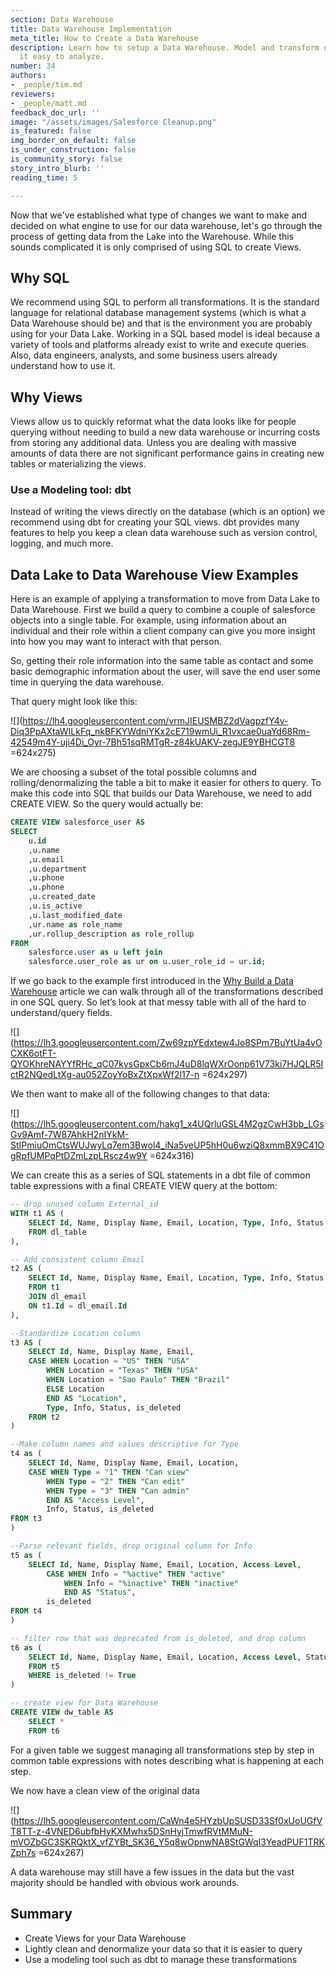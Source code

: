 ```yaml
---
section: Data Warehouse
title: Data Warehouse Implementation
meta_title: How to Create a Data Warehouse
description: Learn how to setup a Data Warehouse. Model and transform data to make
  it easy to analyze.
number: 34
authors:
- _people/tim.md
reviewers:
- _people/matt.md
feedback_doc_url: ''
image: "/assets/images/Salesforce Cleanup.png"
is_featured: false
img_border_on_default: false
is_under_construction: false
is_community_story: false
story_intro_blurb: ''
reading_time: 5

---
```

Now that we've established what type of changes we want to make and decided on what engine to use for our data warehouse, let's go through the process of getting data from the Lake into the Warehouse. While this sounds complicated it is only comprised of using SQL to create Views.

## Why SQL

We recommend using SQL to perform all transformations. It is the standard language for relational database management systems (which is what a Data Warehouse should be) and that is the environment you are probably using for your Data Lake. Working in a SQL based model is ideal because a variety of tools and platforms already exist to write and execute queries. Also, data engineers, analysts, and some business users already understand how to use it.

## Why Views

Views allow us to quickly reformat what the data looks like for people querying without needing to build a new data warehouse or incurring costs from storing any additional data. Unless you are dealing with massive amounts of data there are not significant performance gains in creating new tables or materializing the views.

### Use a Modeling tool: dbt

Instead of writing the views directly on the database (which is an option) we recommend using dbt for creating your SQL views. dbt provides many features to help you keep a clean data warehouse such as version control, logging, and much more.

## Data Lake to Data Warehouse View Examples

Here is an example of applying a transformation to move from Data Lake to Data Warehouse. First we build a query to combine a couple of salesforce objects into a single table. For example, using information about an individual and their role within a client company can give you more insight into how you may want to interact with that person.

So, getting their role information into the same table as contact and some basic demographic information about the user, will save the end user some time in querying the data warehouse.

That query might look like this:

![](https://lh4.googleusercontent.com/vrmJIEUSMBZ2dVagpzfY4v-Diq3PpAXtaWILkFq_nkBFKYWdniYKx2cE719wmUi_R1vxcae0uaYd68Rm-42549m4Y-uji4Di_Oyr-7Bh51sqRMTgR-z84kUAKV-zegJE9YBHCGT8 =624x275)

We are choosing a subset of the total possible columns and rolling/denormalizing the table a bit to make it easier for others to query. To make this code into SQL that builds our Data Warehouse, we need to add CREATE VIEW. So the query would actually be:

```sql
CREATE VIEW salesforce_user AS
SELECT
	u.id
	,u.name
	,u.email
	,u.department
	,u.phone
	,u.phone
	,u.created_date
	,u.is_active
	,u.last_modified_date
	,ur.name as role_name
	,ur.rollup_description as role_rollup
FROM
	salesforce.user as u left join
	salesforce.user_role as ur on u.user_role_id = ur.id;
```

If we go back to the example first introduced in the [Why Build a Data Warehouse](https://dataschool.com/data-governance/why-build-a-data-warehouse/) article we can walk through all of the transformations described in one SQL query. So let’s look at that messy table with all of the hard to understand/query fields.

![](https://lh3.googleusercontent.com/Zw69zpYEdxtew4Jo8SPm7BuYtUa4vOCXK6otFT-QYOKhreNAYYfRHc_qC07kysGpxCb6mJ4uD8lqWXrOonp61V73ki7HJQLR5IctR2NQedLtXg-au052ZoyYoBxZtXpxWf2l17-n =624x297)

We then want to make all of the following changes to that data:

![](https://lh5.googleusercontent.com/hakg1_x4UQrluGSL4M2gzCwH3bb_LGsGv9Amf-7W87AhkH2nIYkM-StIPmiuOmCtsWUJwyLq7em3Bwol4_iNa5veUP5hH0u6wziQ8xmmBX9C41OgRpfUMPqPtDZmLzpLRscz4w9Y =624x316)

We can create this as a series of SQL statements in a dbt file of common table expressions with a final CREATE VIEW query at the bottom:

```sql
-- drop unused column External_id
WITH t1 AS (
	SELECT Id, Name, Display Name, Email, Location, Type, Info, Status
	FROM dl_table
),

-- Add consistent column Email
t2 AS (
	SELECT Id, Name, Display Name, Email, Location, Type, Info, Status, is_deleted
	FROM t1
	JOIN dl_email
	ON t1.Id = dl_email.Id
),

--Standardize Location column
t3 AS (
	SELECT Id, Name, Display Name, Email,
	CASE WHEN Location = "US" THEN "USA"
		WHEN Location = "Texas" THEN "USA"
		WHEN Location = "Sao Paulo" THEN "Brazil"
		ELSE Location
		END AS "Location", 
        Type, Info, Status, is_deleted
	FROM t2
)

--Make column names and values descriptive for Type
t4 as (
	SELECT Id, Name, Display Name, Email, Location,
	CASE WHEN Type = "1" THEN "Can view"
		WHEN Type = "2" THEN "Can edit"
		WHEN Type = "3" THEN "Can admin"
		END AS "Access Level", 
        Info, Status, is_deleted
FROM t3
)

--Parse relevant fields, drop original column for Info
t5 as (
	SELECT Id, Name, Display Name, Email, Location, Access Level,
		CASE WHEN Info = "%active" THEN "active"
			WHEN Info = "%inactive" THEN "inactive"
			END AS "Status", 
		is_deleted
FROM t4
)

-- filter row that was deprecated from is_deleted, and drop column
t6 as (
	SELECT Id, Name, Display Name, Email, Location, Access Level, Status
	FROM t5
	WHERE is_deleted != True
)

-- create view for Data Warehouse
CREATE VIEW dw_table AS
	SELECT *
	FROM t6
```

For a given table we suggest managing all transformations step by step in common table expressions with notes describing what is happening at each step.

We now have a clean view of the original data

![](https://lh5.googleusercontent.com/CaWn4e5HYzbUpSUSD33Sf0xUoUGfVT8TT-z-4VNED6ubfbHyKXMwhx5DSnHyjTmwfRVtMMuN-mVOZbGC3SKRQktX_vfZYBt_SK36_Y5q8wOpnwNA8StGWqI3YeadPUF1TRKZph7s =624x267)

A data warehouse may still have a few issues in the data but the vast majority should be handled with obvious work arounds.

## Summary

* Create Views for your Data Warehouse
* Lightly clean and denormalize your data so that it is easier to query
* Use a modeling tool such as dbt to manage these transformations